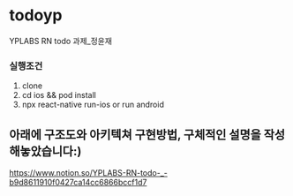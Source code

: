 # todoyp
YPLABS RN todo 과제_정윤재 

### 실행조건
1. clone
2. cd ios && pod install
3. npx react-native run-ios or run android

## 아래에 구조도와 아키텍쳐 구현방법, 구체적인 설명을 작성해놓았습니다:) 
https://www.notion.so/YPLABS-RN-todo-_-b9d8611910f0427ca14cc6866bccf1d7
